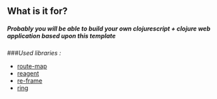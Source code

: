  ## What is it for?
##### Probably you will be able to build your own clojurescript + clojure web application based upon this template
###*Used libraries :*
- [route-map](https://github.com/niquola/route-map "route-map")
- [reagent](https://github.com/reagent-project/reagent "reagent")
- [re-frame](https://github.com/day8/re-frame "re-frame")
- [ring](https://github.com/ring-clojure/ring "ring")
